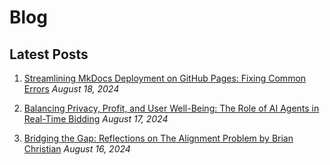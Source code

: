 # Blog

## Latest Posts

1. [Streamlining MkDocs Deployment on GitHub Pages: Fixing Common Errors](blog/2024-08-18.md)
   *August 18, 2024*

2. [Balancing Privacy, Profit, and User Well-Being: The Role of AI Agents in Real-Time Bidding](blog/2024-08-17.md)
   *August 17, 2024*

3. [Bridging the Gap: Reflections on The Alignment Problem by Brian Christian](blog/2024-08-16.md)
   *August 16, 2024*



